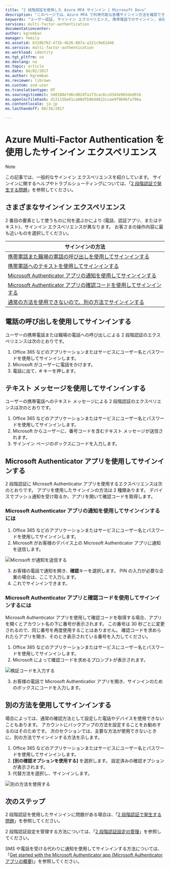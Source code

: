 ```yaml
---
title: "2 段階認証を使用した Azure MFA サインイン | Microsoft Docs"
description: "このページでは、Azure MFA で利用可能な各種サインイン方法を確認できる参照先情報を示します。"
keywords: "ユーザー認証, サインイン エクスペリエンス, 携帯電話でのサインイン, 会社の電話でのサインイン"
services: multi-factor-authentication
documentationcenter: 
author: kgremban
manager: femila
ms.assetid: b310b762-471b-4b26-887a-a321c9e81d46
ms.service: multi-factor-authentication
ms.workload: identity
ms.tgt_pltfrm: na
ms.devlang: na
ms.topic: article
ms.date: 04/02/2017
ms.author: kgremban
ms.reviewer: librown
ms.custom: end-user
ms.translationtype: HT
ms.sourcegitcommit: 540180e7d6cd02dfa1f3cac8ccd343e965ded91b
ms.openlocfilehash: d12115be61ca00dfb86dd822ccae9f9096fa796a
ms.contentlocale: ja-jp
ms.lasthandoff: 08/16/2017

---
```


# <a name="the-sign-in-experience-with-azure-multi-factor-authentication"></a>Azure Multi-Factor Authentication を使用したサインイン エクスペリエンス
> [!NOTE]
> この記事では、一般的なサインイン エクスペリエンスを紹介しています。 サインインに関するヘルプやトラブルシューティングについては、「[2 段階認証で発生する問題](multi-factor-authentication-end-user-troubleshoot.md)」を参照してください。

## <a name="what-will-your-sign-in-experience-be"></a>さまざまなサインイン エクスペリエンス
2 番目の要素として使うものに何を選ぶかにより (電話、認証アプリ、またはテキスト)、サインイン エクスペリエンスが異なります。 お客さまの操作内容に最も近いものを選択してください。

| サインインの方法 | 
| --- |
| [携帯電話また職場の電話の呼び出しを使用してサインインする](#signing-in-with-a-phone-call) |
| [携帯電話へのテキストを使用してサインインする](#signing-in-with-a-text-message)
| [Microsoft Authenticator アプリの通知を使用してサインインする](#signing-in-with-the-microsoft-authenticator-app-using-notification) |
| [Microsoft Authenticator アプリの確認コードを使用してサインインする](#signing-in-with-the-microsoft-authenticator-app-using-verification-code) |
| [通常の方法を使用できないので、別の方法でサインインする](#signing-in-with-an-alternate-method) |

## <a name="signing-in-with-a-phone-call"></a>電話の呼び出しを使用してサインインする
ユーザーの携帯電話または職場の電話への呼び出しによる 2 段階認証のエクスペリエンスは次のとおりです。

1. Office 365 などのアプリケーションまたはサービスにユーザー名とパスワードを使用してサインインします。  
2. Microsoft がユーザーに電話をかけます。  
3. 電話に出て、# キーを押します。  

## <a name="signing-in-with-a-text-message"></a>テキスト メッセージを使用してサインインする
ユーザーの携帯電話へのテキスト メッセージによる 2 段階認証のエクスペリエンスは次のとおりです。

1. Office 365 などのアプリケーションまたはサービスにユーザー名とパスワードを使用してサインインします。 
2. Microsoft からユーザーに、番号コードを含むテキスト メッセージが送信されます。 
3. サインイン ページのボックスにコードを入力します。 

## <a name="signing-in-with-the-microsoft-authenticator-app"></a>Microsoft Authenticator アプリを使用してサインインする 
2 段階認証に Microsoft Authenticator アプリを使用するエクスペリエンスは次のとおりです。 アプリを使用したサインインの方法は 2 種類あります。 デバイスでプッシュ通知を受け取るか、アプリを開いて確認コードを取得します。

### <a name="to-sign-in-with-a-notification-from-the-microsoft-authenticator-app"></a>Microsoft Authenticator アプリの通知を使用してサインインするには
1. Office 365 などのアプリケーションまたはサービスにユーザー名とパスワードを使用してサインインします。
2. Microsoft がお客様のデバイス上の Microsoft Authenticator アプリに通知を送信します。

  ![Microsoft が通知を送信する](./media/multi-factor-authentication-end-user-signin/notify.png)

3. お客様の電話で通知を開き、**確認**キーを選択します。 PIN の入力が必要な企業の場合は、ここで入力します。
4. これでサインインできます。

### <a name="to-sign-in-using-a-verification-code-with-the-microsoft-authenticator-app"></a>Microsoft Authenticator アプリと確認コードを使用してサインインするには

Microsoft Authenticator アプリを使用して確認コードを取得する場合、アプリを開くとアカウント名の下に番号が表示されます。 この番号は 30 秒ごとに変更されるので、同じ番号を再度使用することはありません。 確認コードを求められたらアプリを開き、そのとき表示されている番号を入力してください。 

1. Office 365 などのアプリケーションまたはサービスにユーザー名とパスワードを使用してサインインします。
2. Microsoft によって確認コードを求めるプロンプトが表示されます。

  ![検証コードを入力する](./media/multi-factor-authentication-end-user-signin/verify3.png)

3. お客様の電話で Microsoft Authenticatior アプリを開き、サインインのためのボックスにコードを入力します。

## <a name="signing-in-with-an-alternate-method"></a>別の方法を使用してサインインする
場合によっては、通常の確認方法として設定した電話やデバイスを使用できないこともあります。 アカウントにバックアップの方法を設定することをお勧めするのはそのためです。 次のセクションでは、主要な方法が使用できないときに、別の方法でサインインする方法を示します。

1. Office 365 などのアプリケーションまたはサービスにユーザー名とパスワードを使用してサインインします。
2. **[別の確認オプションを使用する]** を選択します。 設定済みの確認オプションが表示されます。
3. 代替方法を選択し、サインインします。

  ![別の方法を使用する](./media/multi-factor-authentication-end-user-signin/alt.png)

## <a name="next-steps"></a>次のステップ

2 段階認証を使用したサインインに問題がある場合は、「[2 段階認証で発生する問題](multi-factor-authentication-end-user-troubleshoot.md)」を参照してください。

2 段階認証設定を管理する方法については、「[2 段階認証設定の管理](multi-factor-authentication-end-user-manage-settings.md)」を参照してください。

SMS や電話を受ける代わりに通知を使用してサインインする方法については、「[Get started with the Microsoft Authenticator app (Microsoft Authenticator アプリの概要)](microsoft-authenticator-app-how-to.md)」を参照してください。 
